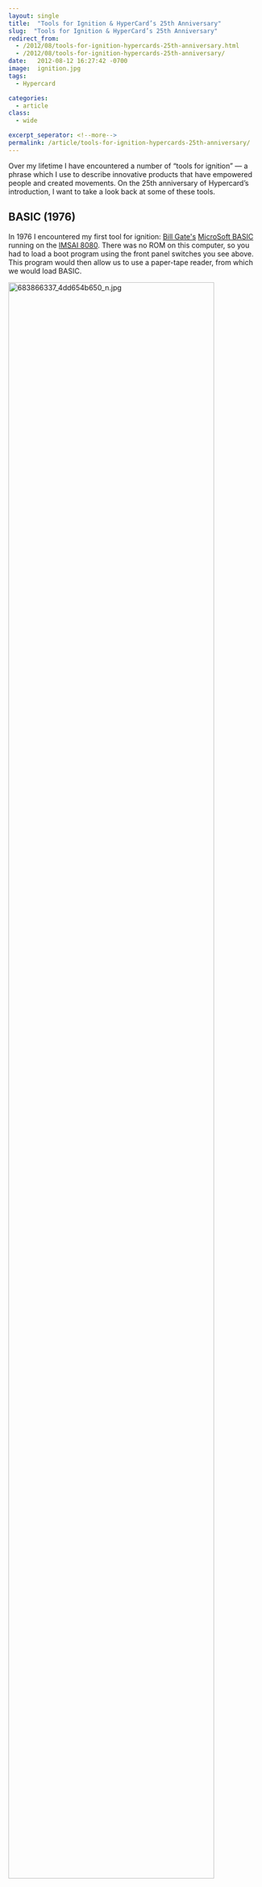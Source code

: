 ```yaml
---
layout: single
title:  "Tools for Ignition & HyperCard’s 25th Anniversary"
slug:  "Tools for Ignition & HyperCard’s 25th Anniversary"
redirect_from:
  - /2012/08/tools-for-ignition-hypercards-25th-anniversary.html
  - /2012/08/tools-for-ignition-hypercards-25th-anniversary/
date:   2012-08-12 16:27:42 -0700
image:  ignition.jpg
tags: 
  - Hypercard

categories:
  - article
class:
  - wide

excerpt_seperator: <!--more-->
permalink: /article/tools-for-ignition-hypercards-25th-anniversary/
---
```


Over my lifetime I have encountered a number of “tools for ignition” — a phrase which I use to describe innovative products that have empowered people and created movements. On the 25th anniversary of Hypercard’s introduction, I want to take a look back at some of these tools.

BASIC (1976)
------------

In 1976 I encountered my first tool for ignition: [Bill Gate's](http://en.wikipedia.org/wiki/Bill_Gates) [MicroSoft BASIC](http://en.wikipedia.org/wiki/IMSAI_8080) running on the [IMSAI 8080](http://en.wikipedia.org/wiki/IMSAI_8080). There was no ROM on this computer, so you had to load a boot program using the front panel switches you see above. This program would then allow us to use a paper-tape reader, from which we would load BASIC.

<img width="90%"  src="{{ site.url }}{{ site.baseurl }}/assets/images/ignition.jpg" alt="683866337_4dd654b650_n.jpg"/>

At 15 it wasn't the hardware that got me excited, it was the idea of software — that you could take a creative idea that was in your mind and then craft that idea into a reality.

My passion of the moment was French (the daughter of my French teacher was quite cute), so my first program was an attempt to teach my computer to translate between French to English.

Alas, I utterly failed in my first attempt, limited by the 4K RAM, and I had no more luck working in 8K. But my failure didn't matter in the long term — it inspired a career creating tools that nurture creative passions.

BBS (1978)
----------

My next experience with a tool for ignition was [Ward Christensen's](http://en.wikipedia.org/wiki/Ward_Christensen) [CBBS](http://en.wikipedia.org/wiki/CBBS), the first electronic bulletin board system. Within months of its release in 1978, there were BBSs sprouting up all over the United States. I dialed a long-distance number, logged into a BBS, and discovered many passionate people wanting to share their experience — not only computer, but life. For the first time, I experienced computer software as a tool for human interaction, not only as a utility for running a program.

By this point I was working after school part-time in a microcomputer store, so I scavenged up an old S100 computer and a used modem and made available a small BBS in my hometown. No longer having to pay long-distance charges, at 17 I found myself at the center of an online community. This experience proved invaluable — indeed, today I credit my success to the skills I acquired in facilitating online conversations and growing communities that share common interests.

MacPaint (1984)
---------------

Six years passed, and personal computers started to become more common in people’s workplaces and homes. Unlike the IMSAI 8080, they now had screens and keyboards, and they made great text processors and data crunchers, but they weren’t particularly “sexy”. On January 24, 1984, the first Mac was released, and I dropped into my local computer store to see what it was all about. The original 128K Mac was “different”, as Apple’s later marketing campaign put it, but also clunky in appearance.

However, my jaw dropped when I saw Bill Atkinson's (MacPaint) \[[http://en.wikipedia.org/wiki/MacPaint](http://en.wikipedia.org/wiki/MacPaint)\]. The simple elegance of this software that allowed me to draw and express myself graphically on a computer screen with a mouse was what sold me on the Mac, not the hardware.

![](https://lh5.googleusercontent.com/fg9RtUixZeDKNeftTruklS0XPfhlwgQigeysrEooKC06H8mD4BYUFr16CvUtnCTGV5XGPv2zr_I5GPiOSV9uvM3riaLE6DvDTWTdRC1wHZ20Ag-BEvw)

By this point, I was making my living doing software development. I wasn't an artist myself, but I dropped everything to hire some artist friends to start drawing on the Mac. I would start a clip-art company, I thought, not knowing that too many other people had the same idea. So I considered how I could build on my prior experience with computers and take advantage of this new platform. I wrote a bootstrap app (in BASIC!) to take advantage of the Mac’s serial port and enable the user to download a more serious terminal app. Later I published the first Macintosh BBS Mouse Exchange BBS, and the first graphical interface to a BBS.

Open Standards (1985)
---------------------

Later in 1985 I experienced my next tool for ignition — though “tool” may seem an odd term to describe something so abstract — open standards. I had recently parlayed my facilitation skills into a paid position as a CompuServe sysop, and because of my bootstrap app, the Mac BBS that I published, I participated in my first open standard, called [MacBinary](http://en.wikipedia.org/wiki/MacBinary), a way of encoding early Mac applications so that they could be transferred online.

This was my first experience working with other engineers to facilitate the creation of something quite ephemeral and hard to describe to non-programmers. Not quite software, but a language between software, enabling them to share information and work together despite being written by different people in different programming languages.

In the open standards community I learned the value of some principles that I use daily: "Ship early and often", "Fail fast", "Perfection is the enemy of the good", "Be conservative in what you send, liberal in what you accept", etc.

My experience with MacBinary motivated me to continue participating in open standards efforts over the years, leading to what I consider my biggest success as a facilitator and co-author of the [SSL Standard](http://www.ietf.org/rfc/rfc2246.txt), the world's most widely deployed security standard. What drew me to SSL (as opposed to competitive security standards offered by others) was that it could be used for much more than just internet transactions. It could be used to secure a variety of conversations between people. Using the power of the RFC editor, I [reserved ports](http://en.wikipedia.org/wiki/List_of_TCP_and_UDP_port_numbers) for secure SMTP, IMAP, POP, IRC, FTP and more. I got some flack for this as internet ports are considered a limited resource, but it turned out well when SSL and these ports were used twenty years later during the Arab Spring to help ensure freedom of communication between protesters.

HyperCard (1987)
----------------

Twenty-five years ago this month — August 11,1987 at MacWorld — I encountered [Bill Atkinson's](http://en.wikipedia.org/wiki/Bill_Atkinson) [Hypercard](http://en.wikipedia.org/wiki/HyperCard). Hard to describe but truly a tool for ignition if there ever was one, Hypercard has been variously called a "stack of virtual cards, "hypermedia system", "programming for the masses". Bill Atkinson described it as "a construction kit that lets normal people make their own software".

I was already programming in a variety of programming languages, but like MacPaint before it, HyperCard drew me in because of its elegance and its ability to allow non-programmers to participate in the creation of software. You can see the most complex HyperCard stack I ever wrote, running a TV studio at Apple Computer, in the first 40 seconds of this [1990 video feature](http://archive.org/details/hypercard_2) on HyperCard.

HyperCard empowered a whole generation of passionate, creative people who otherwise never would have had the chance to share their ideas and visions with the world. I saw thinkers I admired begin to express their thoughts through software. Artists and designers loved that they could bring their language of imagery to life. Children who never had programmed before would start by drawing on some "cards", add buttons, show their friends, get excited and ultimately start on the path to learn how to express oneself through software. Amazing stories were told: some of my favorites were "If Monks Had Macs", "Spaceship Warlock", "Beyond Cyperpunk" and ultimately [Myst](http://en.wikipedia.org/wiki/Myst).


<img width="90%"  src="{{ site.url }}{{ site.baseurl }}/assets/images/cyberpunkstack.jpg" alt="cyberpunkstack"/>


HyperCard had a profound impact beyond those who discovered and used it on the Mac. Many do not know that [Tim Berners-Lee](http://en.wikipedia.org/wiki/Tim_Berners-Lee), the creator of the World Wide Web, was [inspired](http://www.w3.org/History/1989/proposal.html) by HyperCard. [Ward Cunningham](http://en.wikipedia.org/wiki/Ward_Cunningham), investor of the first Wiki also [credits](http://c2.com/cgi/wiki?WikiWikiHyperCard) it for inspiration.

HyperCard's 25th Anniversary
----------------------------

In celebration of Hypercard's 25th anniversary, we asked Bill Atkinson to come to the Hillside Club in Berkeley to [speak](https://web.archive.org/web/20130308170430/https://sites.google.com/a/hillsideclub.org/hillsideclub/programs/cybersalons). In advance of this, I asked my colleagues and friends to share what inspired them about HyperCard by posting to blogs and twitter using the hashtag [#HyperCard25th](https://twitter.com/#!/search/realtime/%23hypercard25th). Here are some of my favorite appreciations:

> Lion Kimbro ‏@LionKimbro HyperCard showed me that writing code can be like molding clay into a sculpture, forever changing my idea of programming.
> 
> debs ‏@debs Happy 25th Bday HyperCard. You introduced me to the empowering world of computers as creativity..b4 you it was intimidating
> 
> Sean McBride ‏@smcbride HyperCard got me started with computers and programming. Made a card catalog for my library in grade school. Thanks!
> 
> Richard Ford ‏@rvf It uniquely let me develop and share tools to solve problems and teach in minutes rather than days. Happy 25th Hypercard!
> 
> AnthroPunk ‏@AnthroPunk Apple's The Virtual Museum was stack. QT Beta-VM had JPL MARS data for 1st MULTIMEDIA MARS FLYOVER EVER!
> 
> Chris Heuer ‏@chrisheuer wow, can't believe it's been 25 yrs! HyperCard gave me an innate understanding if hyperlinked computing, leading me here...
> 
> Jason Sims ‏@stormchild HyperCard was way ahead of its time. It influenced the creation of the WWW, and powered the classic game Myst.
> 
> Grant Neufeld ‏@grant I have seen nothing before or since that can top HyperCard for fun and ease of getting into programming. It changed my world.
> 
> John McDaid ‏@jmcdaid Happy birthday, #HyperCard25th a still-unequaled tool that enabled a generation of writers to do amazing things. Thank, you Bill Atkinson.
> 
> Jon Pugh ‏@thejonpugh I first saw WildCard when Chuck showed up at A32 user group meeting with a bootleg beta. It was love at first sight.
> 
> Danny Ngan ‏@poopoorama Wow, HyperCard is 25 years old! It was the first app I used for animation and interactive media back in 1989.
> 
> Andrew Stone ‏@twittelator 25 years ago I was so inspired by Bill Atkinson's demo of HyperCard, I dropped everything and became a Mac programmer
> 
> John Stack ‏@johnstack Happy #Hypercard25th Easy for newbies! Gave me hope that I could get something done and I did!
> 
> Peter Thoeny ‏@peterthoeny Häppy 25th Birthday! Today is HyperCard's birthday. It inspired wikis and TWiki.
> 
> We are connected ‏@MarkDilley Happy birthday #HyperCard25th !! Without you there would be no #WikiBirthday !!
> 
> David Weinberger ‏@dweinberger 25 yrs ago I was at the HyperCard launch, greatest I'd ever seen. But HyperCard + Net != The Web
> 
> Sean Parent ‏@SeanParent HyperCard turns 25! The natural language structure in HyperCard had a big influence on Photoshop Actions. Thanks Bill!
> 
> Geppy ‏@geppyp Happy birthday Hypercard!!! This weekend is the 25th Anniversary of HyperCard, my first step in the mac programming world!
> 
> Worth Godwin ‏@windowsmachowto I discovered HyperCard when setting up a Mac lab for school credit in 1990. Thought it was amazingly cool & kinda miss it.
> 
> Alex Seville ‏@alex_seville Coming up with ideas, and easily implementing them with Hypercard certainly influenced my lifelong interest in programming
> 
> Jason McIntosh ‏@JmacDotOrg I used Hypercard while employed at UMaine to make interactive presentations for students & faculty. My first programming job.
> 
> Kristee Rosendahl ‏@SmartGardener1 HyperCard had seismic impact on how we envisioned/designed "multimedia" at the Apple Multimedia Lab back in those early days.
> 
> Bryan Stearns ‏@bryanstearns Standing on the shoulders of giants… like you do
> 
> Clark Quinn ‏@Quinnovator HyperCard played big part in my work and thinking: learning games and performance support tools
> 
> Scott Draves ‏@spot Blew my mind and absorbed many hours, yes we had it back in the 80s. Now remember the man who made it

Infinite Canvas (2012)
----------------------

It is the mindset expressed in three more quotes from [#HyperCard25th](https://twitter.com/#!/search/realtime/%23hypercard25th) neatly sum up what inspired me to create a new tool for ignition — [Infinite Canvas](http://www.infinitecanvasapp.com/).

> Mike Sugarbaker ‏@misuba It's HyperCard's 25th birthday. We still haven't seen its equal as far as I'm concerned. I hope we do.
> 
> David HM Spector ‏@dhmspector HyperCard let me do fast prototypes & lots of flexible mini-apps for my clients; great tool! So Apple, HC for iPad? Please?
> 
> Howard Greenstein @howardgr Hypercard – An Amazing Tool I Still Miss #HyperCard2th

Since 2007 I have been running a participatory event, originally called iPhoneDevCamp, but now called [iOSDevCamp](http://www.iosdevcamp.org/). Over the course of a weekend we get ~400-500 people to stay up late and show their effort in a Hackathon. At the [last one](http://www.iosdevcamp.org/2012/07/23/ios-devcamp-2012-awards/) 71 new iPhone and iPad apps were created in 36 hours, 29 of which were [open source](http://www.iosdevcamp.org/2012/07/26/open-source-apps-at-iosdevcamp-2012/).

iOSDevCamp appeals to me because it is creative ignition in action — it was founded on twitter, organized as an online community, supports the ideals of collaboration and nutures passionate creative people. In recent years I've been quite proud of the diversity of the conference, with [designers](https://web.archive.org/web/20081222124822/http://www.xeodesign.com/tiltstory.html), [artists](http://ipadportraits.blogspot.com/2012/07/ipad-portrait-of-paul-ossenbruggen.html), [women](http://ebayinkblog.com/2012/08/08/girls-ideas-take-center-stage-at-iosdevcamp/), [young adults](http://www.youtube.com/watch?v=vYooh4UU_H0&feature=plcp) and even [children](http://www.iosdevcamp.org/2012/08/04/qa-with-krithika-yetchina-winner-of-best-woman-entrepreneur/) participating.

<img width="90%"  src="{{ site.url }}{{ site.baseurl }}/assets/images/DSC8398-S.jpg" alt="DSC8398-S"/>


However, today the barriers between being a spectator and becoming a creator are huge. It is increasingly hard for a new user to create a good-looking web page. The skills required to create an iPhone or iPad app are quite intimidating. I have had many designers show up at iOSDevCamp whom I was unable to match with a coder because they lacked the most basic understanding of the principles of interactivity. Sadly, I was unable to facilitate their full participation.

So at iOSDevCamp 2010 I started [Infinite Canvas](https://web.archive.org/web/20121213225926/https://itunes.apple.com/us/app/infinite-canvas/id443777139?ls=1&mt=8), based on the principles of what inspired me about HyperCard. This tool needed to allow artists, designers, photographers, children to easily experience creating interactive stories and experiences. It needed to not only be easy to use, but also easy to share — no gatekeepers saying "This isn't good enough". It needed to support discoverability, where those new to the language of interactivity could learn and advance their skills to ultimately create quite sophisticated experiences. And it needed to take advantage of the new computing experiences that the iPad offers — portability, touchability — advantages that even the lightest laptop was never quite able to match.


<img width="140" align="right"  src="{{ site.url }}{{ site.baseurl }}/assets/images/6a00d8341d8bc053ef01774417971b970d-120wi.png" alt="6a00d8341d8bc053ef01774417971b970d-120wi"/>

The first version of [Infinite Canvas](http://bit.ly/infinitecanvasapp) iPad app, initially a viewer-only version, was approved and [released](http://www.infinitecanvasapp.com/2012/08/11/announcing-the-release-of-infinite-canvas-viewer-in-the-app-store/) Friday in the Apple App Store, the day before HyperCard's anniversary. There is a library of example canvases available which can be downloaded for free using the app. Users will be able to create their own canvases in the near future when the Infinite Canvas authoring tool makes its debut.

We still have a long way to go to offer all that HyperCard offered. We support both simple tiles and HTML5 tiles, but the learning bridge between them is huge. But in the spirit of "Ship early and often", "fail fast", and "perfection is the enemy of the good" we wanted to make this tool available now.

Bill Atkinson once [explained what motivated him to create HyperCard:](http://archive.org/details/hypercard_2) "A lot of people are going to get opened up, enabled, empowered to control their computer. That's really what we're trying to do.” And that is exactly what we are trying to do on the iPad with Infinite Canvas.

[original layout]

<!-- [Web/Tech](/tags/web/tech/) [hypercard25th](/tags/hypercard25th/) [#hypercard25th](/tags/%23hypercard25th/) [hypercard](/tags/hypercard/) [bill atkinson](/tags/bill-atkinson/) [bill gates](/tags/bill-gates/) [basic](/tags/basic/) [hypermedia](/tags/hypermedia/) [infinite canvas](/tags/infinite-canvas/) [bbs](/tags/bbs/) [ward christensen](/tags/ward-christensen/) [cbbs](/tags/cbbs/) [macpaint](/tags/macpaint/) [mac](/tags/mac/) [open standards](/tags/open-standards/) [iosdevcamp](/tags/iosdevcamp/) [inspiration](/tags/inspiration/) [passion](/tags/passion/) [anniversary](/tags/anniversary/) [ssl](/tags/ssl/) [story](/tags/story/) [stories creative](/tags/stories-creative/) [creativity](/tags/creativity/) -->

Life With Alacrity

© Christopher Allen